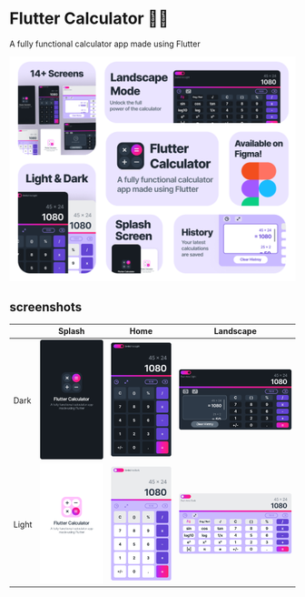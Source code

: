 # Flutter Calculator 📱🔢
A fully functional calculator app made using Flutter

![Thumbnail](screenshots/thumbnail.png)

## screenshots

|       | Splash                                 | Home                               | Landscape                             |
|-------|----------------------------------------|------------------------------------|---------------------------------------|
| Dark  | ![splash](screenshots/splash-dark.png) | ![home](screenshots/home-dark.png) | ![landscape](screenshots/ls-dark.png) |
| Light | ![splash](screenshots/splash.png)      | ![home](screenshots/home.png)      | ![landscape](screenshots/ls.png)      |